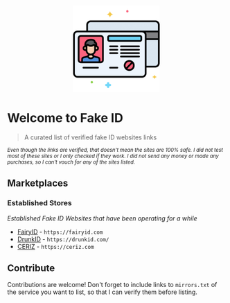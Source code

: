 <center>

<img src="logo.png" width="200">

</center>

# Welcome to Fake ID

> A curated list of verified fake ID websites links

<small>

*Even though the links are verified, that doesn't mean the sites are 100% safe. I did not test most of these sites or I only checked if they work. I did not send any money or made any purchases, so I can't vouch for any of the sites listed.*

</small>

## Marketplaces

### Established Stores

*Established Fake ID Websites that have been operating for a while*

- [FairyID](https://fairyid.com) - `https://fairyid.com`
- [DrunkID](https://drunkid.com/) - `https://drunkid.com/`
- [CERIZ](https://ceriz.com) - `https://ceriz.com`

## Contribute

Contributions are welcome! Don't forget to include links to `mirrors.txt` of the service you want to list, so that I can verify them before listing.

<!-- Contributions welcome! Read the [contribution guidelines](contributing.md) first. -->